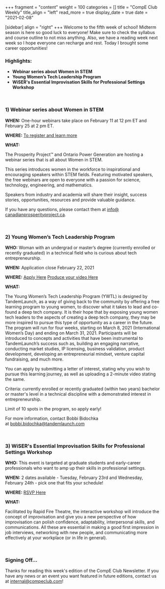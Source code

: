 +++
fragment = "content"
weight = 100
categories = []
title = "CompE Club Weekly"
title_align = "left"
read_more = true
display_date = true
date = "2021-02-08"

[sidebar]
align = "right"
+++
Welcome to the fifth week of school! Midterm season is here so good luck to everyone! Make sure to check the syllabus and course outline to not miss anything. Also, we have a reading week next week so I hope everyone can recharge and rest. Today I brought some career opportunities!
<br/>

### Highlights:

* **Webinar series about Women in STEM**
* **Young Women’s Tech Leadership Program**
* **WiSER's Essential Improvisation Skills for Professional Settings Workshop**

<br/>

### 1) Webinar series about **Women in STEM**

**WHEN:**  One-hour webinars take place on February 11 at 12 pm ET and February 25 at 2 pm ET.

**WHERE:** [To register and learn more](https://blog.canadianprosperityproject.ca/ignite-with-stem/)

**WHAT:** 

The Prosperity Project™ and Ontario Power Generation are hosting a webinar series that is all about Women in STEM.

This series introduces women in the workforce to inspirational and encouraging speakers within STEM fields. Featuring motivated speakers, the free webinars are open to everyone with a passion for science, technology, engineering, and mathematics.

Speakers from industry and academia will share their insight, success stories, opportunities, resources and provide valuable guidance.

If you have any questions, please contact them at [info@​canadianprosperityproject.ca](mailto:info@canadianprosperityproject.ca).
<br/>

<br/>

### 2)  Young Women’s Tech Leadership Program

**WHO:** Woman with an undergrad or master’s degree (currently enrolled or recently graduated) in a technical field who is curious about tech entrepreneurship.

**WHEN:**  Application close February 22, 2021

**WHERE:** [Apply Here](http://tandemlaunch-8609124.hs-sites.com/young-womens-tech-leadership-program) [Produce your video Here](https://www.sparkhire.com/job/57fad029-f952-453c-951f-54b819fbf486)

**WHAT:**

The Young Women’s Tech Leadership Program (YWTL) is designed by TandemLaunch, as a way of giving back to the community by offering a free learning program to young women, to discover what it takes to lead and co-found a deep tech company. It is their hope that by exposing young women tech leaders to the aspects of creating a deep tech company, they may be more inspired to pursue this type of opportunity as a career in the future. The program will run for four weeks, starting on March 8, 2021 (International Women’s Day) and ending on March 31, 2021. Participants will be introduced to concepts and activities that have been instrumental to TandemLaunch’s success such as, building an engaging narrative, conducting market studies, IP licensing, business validation, product development, developing an entrepreneurial mindset, venture capital fundraising, and much more.

You can apply by submitting a letter of interest, stating why you wish to pursue this learning journey, as well as uploading a 2-minute video stating the same.

Criteria: currently enrolled or recently graduated (within two years) bachelor or master's level in a technical discipline with a demonstrated interest in entrepreneurship.

Limit of 10 spots in the program, so apply early!

For more information, contact Bobbi Bidochka at [bobbi.bidochka@tandemlaunch.​com](mailto:bobbi.bidochka@tandemlaunch.com)
<br/>

<br/>

### 3)  **WiSER's Essential Improvisation Skills for Professional Settings Workshop**

**WHO:** This event is targeted at graduate students and early-career professionals who want to amp up their skills in professional settings.

**WHEN:**  2 dates available - Tuesday, February 23rd and Wednesday, February 24th - pick one that fits your schedule!

**WHERE:** [RSVP Here](https://wiserimprov.eventbrite.ca/)

**WHAT:** 

Facilitated by Rapid Fire Theatre, the interactive workshop will introduce the concept of improvisation and give you a new perspective of how improvisation can polish confidence, adaptability, interpersonal skills, and communications. All these are essential in making a good first impression in job interviews, networking with new people, and communicating more effectively at your workplace (or in life in general). 
<br/>

<br/>

### Signing Off...

Thanks for reading this week's edition of the CompE Club Newsletter.  If you have any news or an event you want featured in future editions, contact us at [internal@compeclub.com](mailto:internal@compeclub.com)!